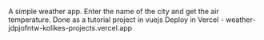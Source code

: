 A simple weather app.
Enter the name of the city and get the air temperature.
Done as a tutorial project in vuejs
Deploy in Vercel - weather-jdpjofntw-kolikes-projects.vercel.app
